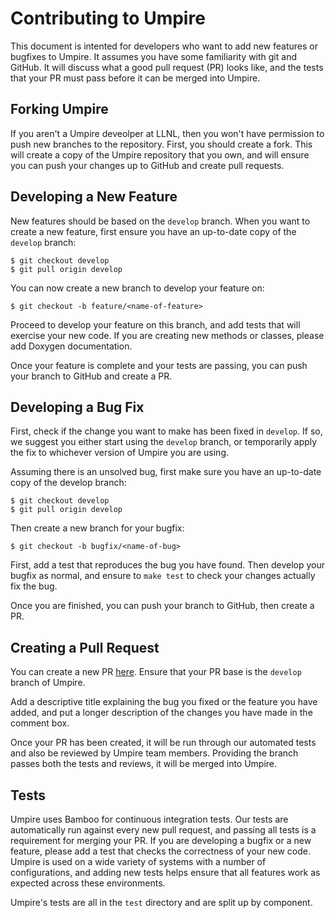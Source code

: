 # Contributing to Umpire

This document is intented for developers who want to add new features or
bugfixes to Umpire. It assumes you have some familiarity with git and GitHub.
It will discuss what a good pull request (PR) looks like, and the tests that
your PR must pass before it can be merged into Umpire.

## Forking Umpire

If you aren't a Umpire deveolper at LLNL, then you won't have permission to push
new branches to the repository. First, you should create a fork. This will
create a copy of the Umpire repository that you own, and will ensure you can
push your changes up to GitHub and create pull requests.

## Developing a New Feature

New features should be based on the `develop` branch. When you want to create a
new feature, first ensure you have an up-to-date copy of the `develop` branch:

    $ git checkout develop
    $ git pull origin develop

You can now create a new branch to develop your feature on:

    $ git checkout -b feature/<name-of-feature>

Proceed to develop your feature on this branch, and add tests that will exercise
your new code. If you are creating new methods or classes, please add Doxygen
documentation.

Once your feature is complete and your tests are passing, you can push your
branch to GitHub and create a PR.

## Developing a Bug Fix

First, check if the change you want to make has been fixed in `develop`. If so,
we suggest you either start using the `develop` branch, or temporarily apply the
fix to whichever version of Umpire you are using.

Assuming there is an unsolved bug, first make sure you have an up-to-date copy
of the develop branch:

    $ git checkout develop
    $ git pull origin develop

Then create a new branch for your bugfix:

    $ git checkout -b bugfix/<name-of-bug>

First, add a test that reproduces the bug you have found. Then develop your
bugfix as normal, and ensure to `make test` to check your changes actually fix
the bug.

Once you are finished, you can push your branch to GitHub, then create a PR.

## Creating a Pull Request

You can create a new PR
[here](https://github.com/LLNL/Umpire/compare).
Ensure that your PR base is the `develop` branch of Umpire.

Add a descriptive title explaining the bug you fixed or the feature you have
added, and put a longer description of the changes you have made in the comment
box.

Once your PR has been created, it will be run through our automated tests and
also be reviewed by Umpire team members. Providing the branch passes both the
tests and reviews, it will be merged into Umpire.

## Tests

Umpire uses Bamboo for continuous integration tests. Our tests are automatically
run against every new pull request, and passing all tests is a requirement for
merging your PR. If you are developing a bugfix or a new feature, please add a
test that checks the correctness of your new code. Umpire is used on a wide
variety of systems with a number of configurations, and adding new tests helps
ensure that all features work as expected across these environments.

Umpire's tests are all in the `test` directory and are split up by component.
